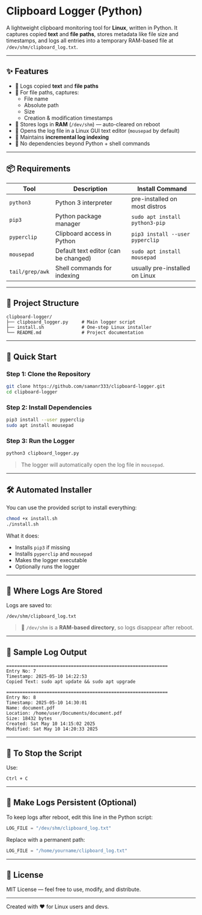 
# Clipboard Logger (Python)

A lightweight clipboard monitoring tool for **Linux**, written in Python. It captures copied **text** and **file paths**, stores metadata like file size and timestamps, and logs all entries into a temporary RAM-based file at `/dev/shm/clipboard_log.txt`.

---

## ✨ Features

- 📝 Logs copied **text** and **file paths**
- 📁 For file paths, captures:
  - File name
  - Absolute path
  - Size
  - Creation & modification timestamps
- 🚀 Stores logs in **RAM** (`/dev/shm`) — auto-cleared on reboot
- 📂 Opens the log file in a Linux GUI text editor (`mousepad` by default)
- 🔄 Maintains **incremental log indexing**
- 🧠 No dependencies beyond Python + shell commands

---

## 📦 Requirements

| Tool          | Description                          | Install Command                    |
|---------------|--------------------------------------|------------------------------------|
| `python3`     | Python 3 interpreter                 | pre-installed on most distros      |
| `pip3`        | Python package manager               | `sudo apt install python3-pip`     |
| `pyperclip`   | Clipboard access in Python           | `pip3 install --user pyperclip`    |
| `mousepad`    | Default text editor (can be changed) | `sudo apt install mousepad`        |
| `tail/grep/awk` | Shell commands for indexing        | usually pre-installed on Linux     |

---

## 📁 Project Structure

```
clipboard-logger/
├── clipboard_logger.py     # Main logger script
├── install.sh              # One-step Linux installer
└── README.md               # Project documentation
```

---

## 🚀 Quick Start

### Step 1: Clone the Repository

```bash
git clone https://github.com/samanr333/clipboard-logger.git
cd clipboard-logger
```

### Step 2: Install Dependencies

```bash
pip3 install --user pyperclip
sudo apt install mousepad
```

### Step 3: Run the Logger

```bash
python3 clipboard_logger.py
```

> The logger will automatically open the log file in `mousepad`.

---

## 🛠 Automated Installer

You can use the provided script to install everything:

```bash
chmod +x install.sh
./install.sh
```

What it does:

- Installs `pip3` if missing
- Installs `pyperclip` and `mousepad`
- Makes the logger executable
- Optionally runs the logger

---

## 📍 Where Logs Are Stored

Logs are saved to:

```
/dev/shm/clipboard_log.txt
```

> 🧠 `/dev/shm` is a **RAM-based directory**, so logs disappear after reboot.

---

## 📑 Sample Log Output

```
============================================================
Entry No: 7
Timestamp: 2025-05-10 14:22:53
Copied Text: sudo apt update && sudo apt upgrade

============================================================
Entry No: 8
Timestamp: 2025-05-10 14:30:01
Name: document.pdf
Location: /home/user/Documents/document.pdf
Size: 18432 bytes
Created: Sat May 10 14:15:02 2025
Modified: Sat May 10 14:20:33 2025
```

---

## 🛑 To Stop the Script

Use:

```
Ctrl + C
```

---

## 📝 Make Logs Persistent (Optional)

To keep logs after reboot, edit this line in the Python script:

```python
LOG_FILE = "/dev/shm/clipboard_log.txt"
```

Replace with a permanent path:

```python
LOG_FILE = "/home/yourname/clipboard_log.txt"
```

---

## 📄 License

MIT License — feel free to use, modify, and distribute.

---

Created with ❤️ for Linux users and devs.
